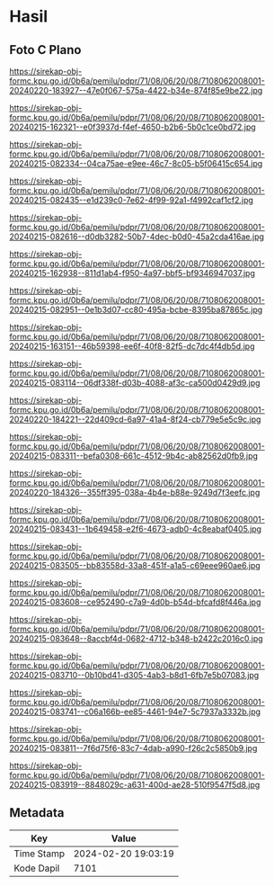 # Hasil

## Foto C Plano

https://sirekap-obj-formc.kpu.go.id/0b6a/pemilu/pdpr/71/08/06/20/08/7108062008001-20240220-183927--47e0f067-575a-4422-b34e-874f85e9be22.jpg

https://sirekap-obj-formc.kpu.go.id/0b6a/pemilu/pdpr/71/08/06/20/08/7108062008001-20240215-162321--e0f3937d-f4ef-4650-b2b6-5b0c1ce0bd72.jpg

https://sirekap-obj-formc.kpu.go.id/0b6a/pemilu/pdpr/71/08/06/20/08/7108062008001-20240215-082334--04ca75ae-e9ee-46c7-8c05-b5f06415c654.jpg

https://sirekap-obj-formc.kpu.go.id/0b6a/pemilu/pdpr/71/08/06/20/08/7108062008001-20240215-082435--e1d239c0-7e62-4f99-92a1-f4992caf1cf2.jpg

https://sirekap-obj-formc.kpu.go.id/0b6a/pemilu/pdpr/71/08/06/20/08/7108062008001-20240215-082616--d0db3282-50b7-4dec-b0d0-45a2cda416ae.jpg

https://sirekap-obj-formc.kpu.go.id/0b6a/pemilu/pdpr/71/08/06/20/08/7108062008001-20240215-162938--811d1ab4-f950-4a97-bbf5-bf9346947037.jpg

https://sirekap-obj-formc.kpu.go.id/0b6a/pemilu/pdpr/71/08/06/20/08/7108062008001-20240215-082951--0e1b3d07-cc80-495a-bcbe-8395ba87865c.jpg

https://sirekap-obj-formc.kpu.go.id/0b6a/pemilu/pdpr/71/08/06/20/08/7108062008001-20240215-163151--46b59398-ee6f-40f8-82f5-dc7dc4f4db5d.jpg

https://sirekap-obj-formc.kpu.go.id/0b6a/pemilu/pdpr/71/08/06/20/08/7108062008001-20240215-083114--06df338f-d03b-4088-af3c-ca500d0429d9.jpg

https://sirekap-obj-formc.kpu.go.id/0b6a/pemilu/pdpr/71/08/06/20/08/7108062008001-20240220-184221--22d409cd-6a97-41a4-8f24-cb779e5e5c9c.jpg

https://sirekap-obj-formc.kpu.go.id/0b6a/pemilu/pdpr/71/08/06/20/08/7108062008001-20240215-083311--befa0308-661c-4512-9b4c-ab82562d0fb9.jpg

https://sirekap-obj-formc.kpu.go.id/0b6a/pemilu/pdpr/71/08/06/20/08/7108062008001-20240220-184326--355ff395-038a-4b4e-b88e-9249d7f3eefc.jpg

https://sirekap-obj-formc.kpu.go.id/0b6a/pemilu/pdpr/71/08/06/20/08/7108062008001-20240215-083431--1b649458-e2f6-4673-adb0-4c8eabaf0405.jpg

https://sirekap-obj-formc.kpu.go.id/0b6a/pemilu/pdpr/71/08/06/20/08/7108062008001-20240215-083505--bb83558d-33a8-451f-a1a5-c69eee960ae6.jpg

https://sirekap-obj-formc.kpu.go.id/0b6a/pemilu/pdpr/71/08/06/20/08/7108062008001-20240215-083608--ce952490-c7a9-4d0b-b54d-bfcafd8f446a.jpg

https://sirekap-obj-formc.kpu.go.id/0b6a/pemilu/pdpr/71/08/06/20/08/7108062008001-20240215-083648--8accbf4d-0682-4712-b348-b2422c2016c0.jpg

https://sirekap-obj-formc.kpu.go.id/0b6a/pemilu/pdpr/71/08/06/20/08/7108062008001-20240215-083710--0b10bd41-d305-4ab3-b8d1-6fb7e5b07083.jpg

https://sirekap-obj-formc.kpu.go.id/0b6a/pemilu/pdpr/71/08/06/20/08/7108062008001-20240215-083741--c06a166b-ee85-4461-94e7-5c7937a3332b.jpg

https://sirekap-obj-formc.kpu.go.id/0b6a/pemilu/pdpr/71/08/06/20/08/7108062008001-20240215-083811--7f6d75f6-83c7-4dab-a990-f26c2c5850b9.jpg

https://sirekap-obj-formc.kpu.go.id/0b6a/pemilu/pdpr/71/08/06/20/08/7108062008001-20240215-083919--8848029c-a631-400d-ae28-510f9547f5d8.jpg


## Metadata

| Key        | Value               |
| ---------- | ------------------- |
| Time Stamp | 2024-02-20 19:03:19 |
| Kode Dapil | 7101                |



